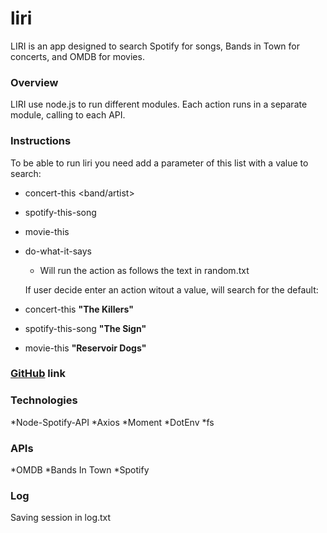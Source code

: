 # liri
LIRI is an app designed to search Spotify for songs, Bands in Town for concerts, and OMDB for movies.

### Overview
LIRI use node.js to run different modules. Each action runs in a separate module, calling to each API.

### Instructions

To be able to run liri you need add a parameter of this list with a value to search:

* concert-this <band/artist>
* spotify-this-song <song>
* movie-this <movie>
* do-what-it-says
  - Will run the action as follows the text in random.txt

  If user decide enter an action witout a value, will search for the default:

* concert-this **"The Killers"**
* spotify-this-song **"The Sign"**
* movie-this **"Reservoir Dogs"**


### [GitHub](https://github.com/mlomelisa/liri) link

### Technologies

*Node-Spotify-API
*Axios
*Moment
*DotEnv
*fs

### APIs
*OMDB
*Bands In Town
*Spotify

### Log

Saving session in log.txt
